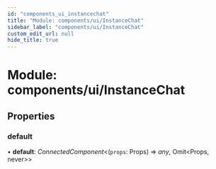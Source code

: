 ```yaml
---
id: "components_ui_instancechat"
title: "Module: components/ui/InstanceChat"
sidebar_label: "components/ui/InstanceChat"
custom_edit_url: null
hide_title: true
---
```


# Module: components/ui/InstanceChat

## Properties

### default

• **default**: *ConnectedComponent*<(`props`: Props) => *any*, Omit<Props, never\>\>
